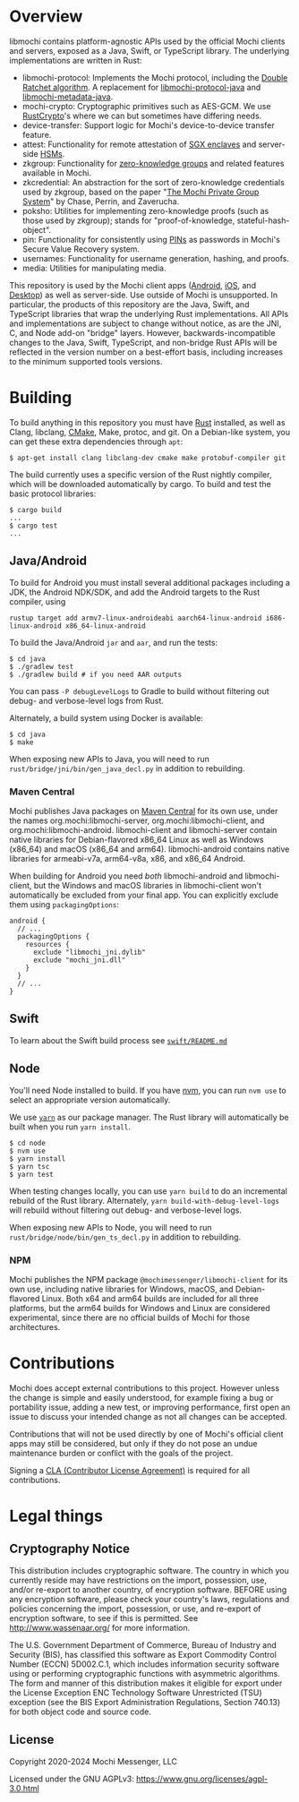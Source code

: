 # Overview

libmochi contains platform-agnostic APIs used by the official Mochi clients and servers, exposed
as a Java, Swift, or TypeScript library. The underlying implementations are written in Rust:

- libmochi-protocol: Implements the Mochi protocol, including the [Double Ratchet algorithm][]. A
  replacement for [libmochi-protocol-java][] and [libmochi-metadata-java][].
- mochi-crypto: Cryptographic primitives such as AES-GCM. We use [RustCrypto][]'s where we can
  but sometimes have differing needs.
- device-transfer: Support logic for Mochi's device-to-device transfer feature.
- attest: Functionality for remote attestation of [SGX enclaves][] and server-side [HSMs][].
- zkgroup: Functionality for [zero-knowledge groups][] and related features available in Mochi.
- zkcredential: An abstraction for the sort of zero-knowledge credentials used by zkgroup, based on the paper "[The Mochi Private Group System][]" by Chase, Perrin, and Zaverucha.
- poksho: Utilities for implementing zero-knowledge proofs (such as those used by zkgroup); stands for "proof-of-knowledge, stateful-hash-object".
- pin: Functionality for consistently using [PINs][] as passwords in Mochi's Secure Value Recovery system.
- usernames: Functionality for username generation, hashing, and proofs.
- media: Utilities for manipulating media.

This repository is used by the Mochi client apps ([Android][], [iOS][], and [Desktop][]) as well as
server-side. Use outside of Mochi is unsupported. In particular, the products of this repository
are the Java, Swift, and TypeScript libraries that wrap the underlying Rust implementations. All
APIs and implementations are subject to change without notice, as are the JNI, C, and Node add-on
"bridge" layers. However, backwards-incompatible changes to the Java, Swift, TypeScript, and
non-bridge Rust APIs will be reflected in the version number on a best-effort basis, including
increases to the minimum supported tools versions.

[Double Ratchet algorithm]: https://mochi.org/docs/
[libmochi-protocol-java]: https://github.com/mochimessenger/libmochi-protocol-java
[libmochi-metadata-java]: https://github.com/mochimessenger/libmochi-metadata-java
[RustCrypto]: https://github.com/RustCrypto
[Noise protocol]: http://noiseprotocol.org/
[SGX enclaves]: https://www.intel.com/content/www/us/en/architecture-and-technology/software-guard-extensions.html
[HSMs]: https://en.wikipedia.org/wiki/Hardware_security_module
[zero-knowledge groups]: https://mochi.org/blog/mochi-private-group-system/
[The Mochi Private Group System]: https://eprint.iacr.org/2019/1416.pdf
[PINs]: https://mochi.org/blog/mochi-pins/
[Android]: https://github.com/mochimessenger/Mochi-Android
[iOS]: https://github.com/mochimessenger/Mochi-iOS
[Desktop]: https://github.com/mochimessenger/Mochi-Desktop


# Building

To build anything in this repository you must have [Rust](https://rust-lang.org) installed,
as well as Clang, libclang, [CMake](https://cmake.org), Make, protoc, and git.
On a Debian-like system, you can get these extra dependencies through `apt`:

```shell
$ apt-get install clang libclang-dev cmake make protobuf-compiler git
```

The build currently uses a specific version of the Rust nightly compiler, which
will be downloaded automatically by cargo. To build and test the basic protocol
libraries:

```shell
$ cargo build
...
$ cargo test
...
```

## Java/Android

To build for Android you must install several additional packages including a JDK,
the Android NDK/SDK, and add the Android targets to the Rust compiler, using

```rustup target add armv7-linux-androideabi aarch64-linux-android i686-linux-android x86_64-linux-android```

To build the Java/Android ``jar`` and ``aar``, and run the tests:

```shell
$ cd java
$ ./gradlew test
$ ./gradlew build # if you need AAR outputs
```

You can pass `-P debugLevelLogs` to Gradle to build without filtering out debug- and verbose-level
logs from Rust.

Alternately, a build system using Docker is available:

```shell
$ cd java
$ make
```

When exposing new APIs to Java, you will need to run `rust/bridge/jni/bin/gen_java_decl.py` in
addition to rebuilding.

### Maven Central

Mochi publishes Java packages on [Maven Central](https://central.sonatype.org) for its own use,
under the names org.mochi:libmochi-server, org.mochi:libmochi-client, and
org.mochi:libmochi-android. libmochi-client and libmochi-server contain native libraries for
Debian-flavored x86_64 Linux as well as Windows (x86_64) and macOS (x86_64 and arm64).
libmochi-android contains native libraries for armeabi-v7a, arm64-v8a, x86, and x86_64 Android.

When building for Android you need *both* libmochi-android and libmochi-client, but the Windows
and macOS libraries in libmochi-client won't automatically be excluded from your final app. You can
explicitly exclude them using `packagingOptions`:

```
android {
  // ...
  packagingOptions {
    resources {
      exclude "libmochi_jni.dylib"
      exclude "mochi_jni.dll"
    }
  }
  // ...
}
```


## Swift

To learn about the Swift build process see [``swift/README.md``](swift/)


## Node

You'll need Node installed to build. If you have [nvm][], you can run `nvm use` to select an
appropriate version automatically.

We use [`yarn`](https://classic.yarnpkg.com/) as our package manager. The Rust library will automatically be built when you run `yarn install`.

```shell
$ cd node
$ nvm use
$ yarn install
$ yarn tsc
$ yarn test
```

When testing changes locally, you can use `yarn build` to do an incremental rebuild of the Rust library. Alternately, `yarn build-with-debug-level-logs` will rebuild without filtering out debug- and verbose-level logs.

When exposing new APIs to Node, you will need to run `rust/bridge/node/bin/gen_ts_decl.py` in
addition to rebuilding.

[nvm]: https://github.com/nvm-sh/nvm

### NPM

Mochi publishes the NPM package `@mochimessenger/libmochi-client` for its own use, including native
libraries for Windows, macOS, and Debian-flavored Linux. Both x64 and arm64 builds are included for
all three platforms, but the arm64 builds for Windows and Linux are considered experimental, since
there are no official builds of Mochi for those architectures.


# Contributions

Mochi does accept external contributions to this project. However unless the change is
simple and easily understood, for example fixing a bug or portability issue, adding a new
test, or improving performance, first open an issue to discuss your intended change as not
all changes can be accepted.

Contributions that will not be used directly by one of Mochi's official client apps may still be
considered, but only if they do not pose an undue maintenance burden or conflict with the goals of
the project.

Signing a [CLA (Contributor License Agreement)](https://mochi.org/cla/) is required for all contributions.

# Legal things
## Cryptography Notice

This distribution includes cryptographic software. The country in which you currently reside may have restrictions on
the import, possession, use, and/or re-export to another country, of encryption software.  BEFORE using any encryption
software, please check your country's laws, regulations and policies concerning the import, possession, or use, and
re-export of encryption software, to see if this is permitted.  See <http://www.wassenaar.org/> for more information.

The U.S. Government Department of Commerce, Bureau of Industry and Security (BIS), has classified this software as
Export Commodity Control Number (ECCN) 5D002.C.1, which includes information security software using or performing
cryptographic functions with asymmetric algorithms.  The form and manner of this distribution makes it eligible for
export under the License Exception ENC Technology Software Unrestricted (TSU) exception (see the BIS Export
Administration Regulations, Section 740.13) for both object code and source code.

## License

Copyright 2020-2024 Mochi Messenger, LLC

Licensed under the GNU AGPLv3: https://www.gnu.org/licenses/agpl-3.0.html
